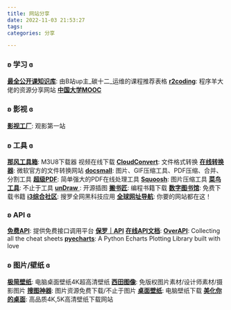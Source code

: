 ```yaml
---
title: 网站分享
date: 2022-11-03 21:53:27
tags:
categories: 分享

---
```



### ʚ 学习 ɞ

[**最全公开课知识库**](https://docs.qq.com/sheet/DRU5MWHZCTHFGQnhM?tab=qb1sze): 由B站up主_碳十二_运维的课程推荐表格
[**r2coding**](https://www.r2coding.com/#/): 程序羊大佬的资源分享网站
[**中国大学MOOC**](https://www.icourse163.org/)

### ʚ 影视 ɞ

[**影视工厂**](http://www.549.tv/): 观影第一站
### ʚ 工具 ɞ
[**那风工具箱**](https://tools.thatwind.com/): M3U8下载器 视频在线下载
[**CloudConvert**](https://cloudconvert.com/): 文件格式转换
[**在线转换器**](https://cn.office-converter.com/): 微软官方的文件转换网站
[**docsmall**](https://docsmall.com/): 图片、GIF压缩工具、PDF压缩、合并、分割工具
[**超级PDF**](https://xpdf.cn/): 简单强大的PDF在线处理工具
[**Squoosh**](https://squoosh.app/): 图片压缩工具
[**菜鸟工具**](https://c.runoob.com/): 不止于工具
[**unDraw** ](https://undraw.co/): 开源插图
[**搬书匠**](http://www.banshujiang.cn/): 编程书籍下载
[**数字图书馆**](https://zh.sa1lib.org/): 免费下载书籍
[**i3综合社区**](https://www.i3zh.com/): 搜罗全网黑科技应用
[**全球网址导航**](https://www.9eip.com/qqwzdhang): 你要的网站都在这！
### ʚ API ɞ
[**免费API**](https://api.aa1.cn/): 提供免费接口调用平台
[**保罗｜API**](https://api.paugram.com/)
[**在线API文档**](https://tool.oschina.net/apidocs#P):
[**OverAPI**](https://overapi.com/): Collecting all the cheat sheets
[**pyecharts**](https://pyecharts.org/#/zh-cn/intro): A Python Echarts Plotting Library built with love
### ʚ 图片/壁纸 ɞ
[**极简壁纸**](https://bz.zzzmh.cn/index): 电脑桌面壁纸4K超高清壁纸
[**西田图像**](https://www.sitapix.com/): 免版权图片素材/设计师素材/摄影图片
[**搜图神器**](http://www.soutushenqi.com/home): 图片资源免费下载/不止于图片
[**桌面壁纸**](http://www.netbian.com/): 电脑壁纸下载
[**美化你的桌面**](https://www.10wallpaper.com/cn/): 高品质4K,5K高清壁纸下载网站


